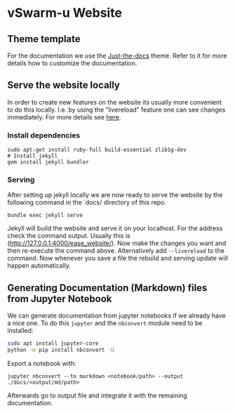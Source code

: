 # vSwarm-u Website

## Theme template

For the documentation we use the [Just-the-docs](https://just-the-docs.github.io/just-the-docs/) theme. Refer to it for more details how to customize the documentation.

## Serve the website locally

In order to create new features on the website its usually more convenient to do this locally. I.e. by using the "livereload" feature one can see changes immediately. For more details see [here](https://jekyllrb.com/docs/installation/).

### Install dependencies
```
sudo apt-get install ruby-full build-essential zlib1g-dev
# Install jekyll
gem install jekyll bundler
```

### Serving
After setting up jekyll locally we are now ready to serve the website by the following command in the `docs/ directory of this repo.
```
bundle exec jekyll serve
```
Jekyll will build the website and serve it on your localhost. For the address check the command output. Usually this is (http://127.0.0.1:4000/ease_website/). Now make the changes you want and then re-execute the command above. Alternatively add `--livereload` to the command. Now whenever you save a file the rebuild and serving update will happen automatically.


## Generating Documentation (Markdown) files from Jupyter Notebook
We can generate documentation from jupyter notebooks if we already have a nice one.
To do this `jupyter` and the `nbconvert` module need to be installed:
```bash
sudo apt install jupyter-core
python -m pip install nbconvert -U
```
Export a notebook with:
```
jupyter nbconvert --to markdown <notebook/path> --output ./docs/<output/md/path>
```
Afterwards go to output file and integrate it with the remaining documentation.

